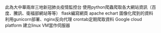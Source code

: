此為大中華兩岸三地新冠肺炎疫情監控台
使用python爬蟲爬取各大網站資訊（百度、騰訊、衛福部網站等等）
flask編寫網頁
apache echart 圖像化爬到的資料
利用gunicorn部署、nginx反向代理
crontab定期爬取資料
Google cloud platform 建立linux VM當作伺服器
